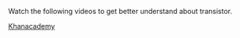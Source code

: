 Watch the following videos to get better understand about transistor.

[Khanacademy](https://www.khanacademy.org/science/in-in-class-12th-physics-india/in-in-semiconductors/in-in-transistor-characteristics/v/active-saturation-cutoff-class-12-india-physics-khan-academy?modal=1)
